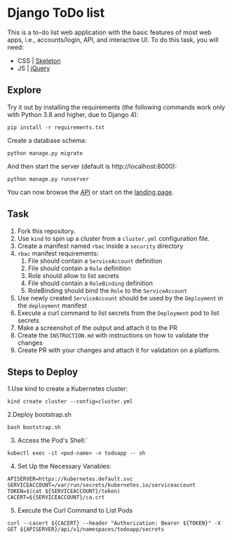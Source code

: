 # Django ToDo list

This is a to-do list web application with the basic features of most web apps, i.e., accounts/login, API, and interactive UI. To do this task, you will need:

- CSS | [Skeleton](http://getskeleton.com/)
- JS  | [jQuery](https://jquery.com/)

## Explore

Try it out by installing the requirements (the following commands work only with Python 3.8 and higher, due to Django 4):

```
pip install -r requirements.txt
```

Create a database schema:

```
python manage.py migrate
```

And then start the server (default is http://localhost:8000):

```
python manage.py runserver
```

You can now browse the [API](http://localhost:8000/api/) or start on the [landing page](http://localhost:8000/).

## Task

1. Fork this repository.
1. Use `kind` to spin up a cluster from a `cluster.yml` configuration file.
1. Create a manifest  named `rbac` inside a `security` directory
1. `rbac` manifest requirements:
    1. File should contain a `ServiceAccount` definition
    1. File should contain a `Role` definition
    1. Role should allow to list secrets
    1. File should contain a `RoleBinding` definition
    1. RoleBinding should bind the `Role` to the `ServiceAccount`
1. Use newly created `ServiceAccount` should be used by the `Deployment` in the `deployment` manifest
1. Execute a curl command to list secrets from the `Deployment` pod to list secrets
1. Make a screenshot of the output and attach it to the PR
1. Create the `INSTRUCTION.md` with instructions on how to validate the changes
1. Create PR with your changes and attach it for validation on a platform.


## Steps to Deploy

1.Use kind to create a Kubernetes cluster:
```
kind create cluster --config=cluster.yml
```

2.Deploy bootstrap.sh
```
bash bootstrap.sh
```

3. Access the Pod's Shell:`
```
kubectl exec -it <pod-name> -n todoapp -- sh
```

4. Set Up the Necessary Variables:
```
APISERVER=https://kubernetes.default.svc
SERVICEACCOUNT=/var/run/secrets/kubernetes.io/serviceaccount
TOKEN=$(cat ${SERVICEACCOUNT}/token)
CACERT=${SERVICEACCOUNT}/ca.crt
```

5. Execute the Curl Command to List Pods
```
curl --cacert ${CACERT} --header "Authorization: Bearer ${TOKEN}" -X GET ${APISERVER}/api/v1/namespaces/todoapp/secrets
```
